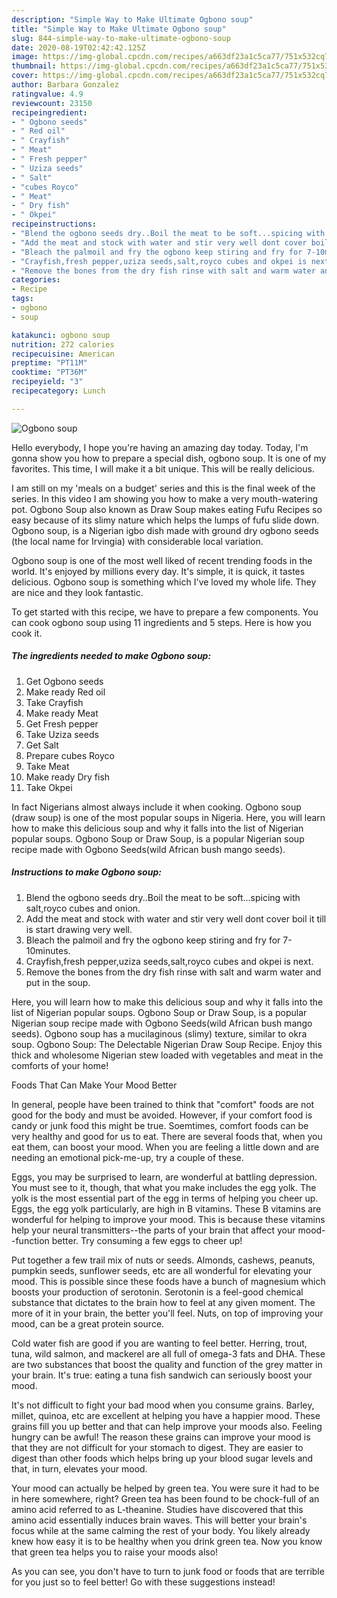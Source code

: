 ```yaml
---
description: "Simple Way to Make Ultimate Ogbono soup"
title: "Simple Way to Make Ultimate Ogbono soup"
slug: 844-simple-way-to-make-ultimate-ogbono-soup
date: 2020-08-19T02:42:42.125Z
image: https://img-global.cpcdn.com/recipes/a663df23a1c5ca77/751x532cq70/ogbono-soup-recipe-main-photo.jpg
thumbnail: https://img-global.cpcdn.com/recipes/a663df23a1c5ca77/751x532cq70/ogbono-soup-recipe-main-photo.jpg
cover: https://img-global.cpcdn.com/recipes/a663df23a1c5ca77/751x532cq70/ogbono-soup-recipe-main-photo.jpg
author: Barbara Gonzalez
ratingvalue: 4.9
reviewcount: 23150
recipeingredient:
- " Ogbono seeds"
- " Red oil"
- " Crayfish"
- " Meat"
- " Fresh pepper"
- " Uziza seeds"
- " Salt"
- "cubes Royco"
- " Meat"
- " Dry fish"
- " Okpei"
recipeinstructions:
- "Blend the ogbono seeds dry..Boil the meat to be soft...spicing with salt,royco cubes and onion."
- "Add the meat and stock with water and stir very well dont cover boil it till is start drawing very well."
- "Bleach the palmoil and fry the ogbono keep stiring and fry for 7-10minutes."
- "Crayfish,fresh pepper,uziza seeds,salt,royco cubes and okpei is next."
- "Remove the bones from the dry fish rinse with salt and warm water and put in the soup."
categories:
- Recipe
tags:
- ogbono
- soup

katakunci: ogbono soup 
nutrition: 272 calories
recipecuisine: American
preptime: "PT11M"
cooktime: "PT36M"
recipeyield: "3"
recipecategory: Lunch

---
```



![Ogbono soup](https://img-global.cpcdn.com/recipes/a663df23a1c5ca77/751x532cq70/ogbono-soup-recipe-main-photo.jpg)

Hello everybody, I hope you're having an amazing day today. Today, I'm gonna show you how to prepare a special dish, ogbono soup. It is one of my favorites. This time, I will make it a bit unique. This will be really delicious.

I am still on my &#39;meals on a budget&#39; series and this is the final week of the series. In this video I am showing you how to make a very mouth-watering pot. Ogbono Soup also known as Draw Soup makes eating Fufu Recipes so easy because of its slimy nature which helps the lumps of fufu slide down. Ogbono soup, is a Nigerian igbo dish made with ground dry ogbono seeds (the local name for Irvingia) with considerable local variation.

Ogbono soup is one of the most well liked of recent trending foods in the world. It's enjoyed by millions every day. It's simple, it is quick, it tastes delicious. Ogbono soup is something which I've loved my whole life. They are nice and they look fantastic.


To get started with this recipe, we have to prepare a few components. You can cook ogbono soup using 11 ingredients and 5 steps. Here is how you cook it.

<!--inarticleads1-->

##### The ingredients needed to make Ogbono soup:

1. Get  Ogbono seeds
1. Make ready  Red oil
1. Take  Crayfish
1. Make ready  Meat
1. Get  Fresh pepper
1. Take  Uziza seeds
1. Get  Salt
1. Prepare cubes Royco
1. Take  Meat
1. Make ready  Dry fish
1. Take  Okpei


In fact Nigerians almost always include it when cooking. Ogbono soup (draw soup) is one of the most popular soups in Nigeria. Here, you will learn how to make this delicious soup and why it falls into the list of Nigerian popular soups. Ogbono Soup or Draw Soup, is a popular Nigerian soup recipe made with Ogbono Seeds(wild African bush mango seeds). 

<!--inarticleads2-->

##### Instructions to make Ogbono soup:

1. Blend the ogbono seeds dry..Boil the meat to be soft...spicing with salt,royco cubes and onion.
1. Add the meat and stock with water and stir very well dont cover boil it till is start drawing very well.
1. Bleach the palmoil and fry the ogbono keep stiring and fry for 7-10minutes.
1. Crayfish,fresh pepper,uziza seeds,salt,royco cubes and okpei is next.
1. Remove the bones from the dry fish rinse with salt and warm water and put in the soup.


Here, you will learn how to make this delicious soup and why it falls into the list of Nigerian popular soups. Ogbono Soup or Draw Soup, is a popular Nigerian soup recipe made with Ogbono Seeds(wild African bush mango seeds). Ogbono soup has a mucilaginous (slimy) texture, similar to okra soup. Ogbono Soup: The Delectable Nigerian Draw Soup Recipe. Enjoy this thick and wholesome Nigerian stew loaded with vegetables and meat in the comforts of your home! 

Foods That Can Make Your Mood Better


In general, people have been trained to think that "comfort" foods are not good for the body and must be avoided. However, if your comfort food is candy or junk food this might be true. Soemtimes, comfort foods can be very healthy and good for us to eat. There are several foods that, when you eat them, can boost your mood. When you are feeling a little down and are needing an emotional pick-me-up, try a couple of these.

Eggs, you may be surprised to learn, are wonderful at battling depression. You must see to it, though, that what you make includes the egg yolk. The yolk is the most essential part of the egg in terms of helping you cheer up. Eggs, the egg yolk particularly, are high in B vitamins. These B vitamins are wonderful for helping to improve your mood. This is because these vitamins help your neural transmitters--the parts of your brain that affect your mood--function better. Try consuming a few eggs to cheer up!

Put together a few trail mix of nuts or seeds. Almonds, cashews, peanuts, pumpkin seeds, sunflower seeds, etc are all wonderful for elevating your mood. This is possible since these foods have a bunch of magnesium which boosts your production of serotonin. Serotonin is a feel-good chemical substance that dictates to the brain how to feel at any given moment. The more of it in your brain, the better you'll feel. Nuts, on top of improving your mood, can be a great protein source.

Cold water fish are good if you are wanting to feel better. Herring, trout, tuna, wild salmon, and mackerel are all full of omega-3 fats and DHA. These are two substances that boost the quality and function of the grey matter in your brain. It's true: eating a tuna fish sandwich can seriously boost your mood. 

It's not difficult to fight your bad mood when you consume grains. Barley, millet, quinoa, etc are excellent at helping you have a happier mood. These grains fill you up better and that can help improve your moods also. Feeling hungry can be awful! The reason these grains can improve your mood is that they are not difficult for your stomach to digest. They are easier to digest than other foods which helps bring up your blood sugar levels and that, in turn, elevates your mood.

Your mood can actually be helped by green tea. You were sure it had to be in here somewhere, right? Green tea has been found to be chock-full of an amino acid referred to as L-theanine. Studies have discovered that this amino acid essentially induces brain waves. This will better your brain's focus while at the same calming the rest of your body. You likely already knew how easy it is to be healthy when you drink green tea. Now you know that green tea helps you to raise your moods also!

As you can see, you don't have to turn to junk food or foods that are terrible for you just so to feel better! Go  with  these suggestions  instead!

